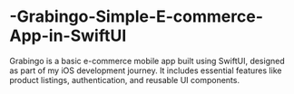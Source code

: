 # -Grabingo-Simple-E-commerce-App-in-SwiftUI
Grabingo is a basic e-commerce mobile app built using SwiftUI, designed as part of my iOS development  journey. It includes essential features like product listings, authentication, and reusable UI components.
